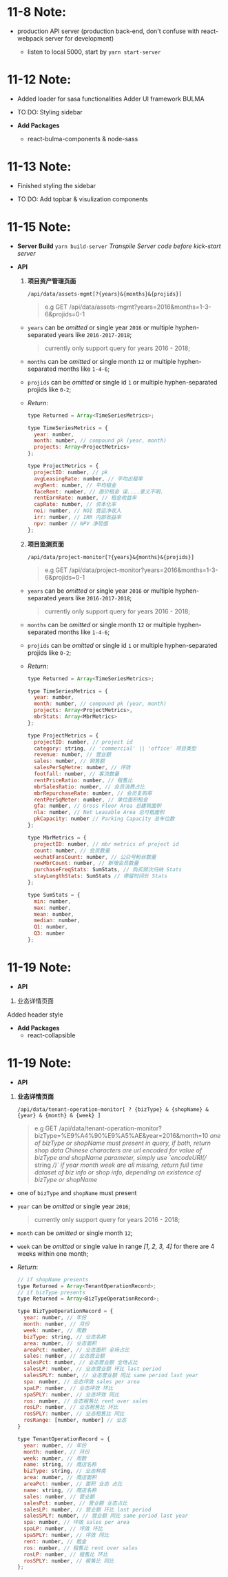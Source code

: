 # 11-8 Note:

-   production API server (production back-end, don't confuse with react-webpack server for development)

    -   listen to local 5000, start by `yarn start-server`

# 11-12 Note:

-   Added loader for sasa functionalities
    Adder UI framework BULMA

-   TO DO:
    Styling sidebar

-   **Add Packages**
    -   react-bulma-components & node-sass

# 11-13 Note:

-   Finished styling the sidebar

-   TO DO:
    Add topbar & visulization components

# 11-15 Note:

-   **Server Build** `yarn build-server` _Transpile Server code before kick-start server_
-   **API**

    1.  **项目资产管理页面**

        `/api/data/assets-mgmt[?{years}&{months}&{projids}]`

        > e.g GET /api/data/assets-mgmt?years=2016&months=1-3-6&projids=0-1

    -   `years` can be _omitted_ or single year `2016` or multiple hyphen-separated years like `2016-2017-2018`;

        > currently only support query for years 2016 - 2018;

    -   `months` can be _omitted_ or single month `12` or multiple hyphen-separated months like `1-4-6`;
    -   `projids` can be _omitted_ or single id `1` or multiple hyphen-separated projids like `0-2`;

    -   _Return_:

        ```javascript
        type Returned = Array<TimeSeriesMetrics>;

        type TimeSeriesMetrics = {
          year: number,
          month: number, // compound pk (year, month)
          projects: Array<ProjectMetrics>
        };

        type ProjectMetrics = {
          projectID: number, // pk
          avgLeasingRate: number, // 平均出租率
          avgRent: number, // 平均租金
          faceRent: number, // 面价租金 误....意义不明.
          rentEarnRate: number, // 租金收益率
          capRate: number, // 资本化率
          noi: number, // NOI 营运净收入
          irr: number, // IRR 内部收益率
          npv: number // NPV 净现值
        };
        ```

    2.  **项目监测页面**

        `/api/data/project-monitor[?{years}&{months}&{projids}]`

        > e.g GET /api/data/project-monitor?years=2016&months=1-3-6&projids=0-1

    -   `years` can be _omitted_ or single year `2016` or multiple hyphen-separated years like `2016-2017-2018`;

        > currently only support query for years 2016 - 2018;

    -   `months` can be _omitted_ or single month `12` or multiple hyphen-separated months like `1-4-6`;

    -   `projids` can be _omitted_ or single id `1` or multiple hyphen-separated projids like `0-2`;

    -   _Return_:

        ```javascript
        type Returned = Array<TimeSeriesMetrics>;

        type TimeSeriesMetrics = {
          year: number,
          month: number, // compound pk (year, month)
          projects: Array<ProjectMetrics>,
          mbrStats: Array<MbrMetrics>
        };

        type ProjectMetrics = {
          projectID: number, // project id
          category: string, // 'commercial' || 'office' 项目类型
          revenue: number, // 营业额
          sales: number, // 销售额
          salesPerSqMetre: number, // 坪效
          footfall: number, // 客流数量
          rentPriceRatio: number, // 租售比
          mbrSalesRatio: number, // 会员消费占比
          mbrRepurchaseRate: number, // 会员复购率
          rentPerSqMeter: number, // 单位面积租金
          gfa: number, // Gross Floor Area 总建筑面积
          nla: number, // Net Leasable Area 总可租面积
          pkCapacity: number // Parking Capacity 总车位数
        };

        type MbrMetrics = {
          projectID: number, // mbr metrics of project id
          count: number, // 会员数量
          wechatFansCount: number, // 公众号粉丝数量
          newMbrCount: number, // 新增会员数量
          purchaseFreqStats: SumStats, // 购买频次归纳 Stats
          stayLengthStats: SumStats // 停留时间长 Stats
        };

        type SumStats = {
          min: number,
          max: number,
          mean: number,
          median: number,
          Q1: number,
          Q3: number
        };
        ```

# 11-19 Note:

-   **API**

1.  业态详情页面

Added header style

-   **Add Packages**
    -   react-collapsible

# 11-19 Note:

-   **API**

1.  **业态详情页面**

    `/api/data/tenant-operation-monitor[ ? {bizType} & {shopName} & {year} & {month} & {week} ]`

    > e.g GET /api/data/tenant-operation-monitor?bizType=%E9%A4%90%E9%A5%AE&year=2016&month=10
    > _one of bizType or shopName must present in query, if both, return shop data_
    > _Chinese characters are url encoded for value of  bizType and shopName parameter, simply use \`encodeURI(/_ string _/)\`_
    > _if year month week are all missing, return full time dataset of biz info or shop info, depending on existence of bizType or shopName_

-   one of `bizType` and `shopName` must present
-   `year` can be _omitted_ or single year `2016`;

    > currently only support query for years 2016 - 2018;

-   `month` can be _omitted_ or single month `12`;

-   `week` can be _omitted_ or single value in range _[1, 2, 3, 4]_ for there are 4 weeks within one month;

-   _Return_:

    ```javascript
    // if shopName presents
    type Returned = Array<TenantOperationRecord>;
    // if bizType presents
    type Returned = Array<BizTypeOperationRecord>;

    type BizTypeOperationRecord = {
      year: number, // 年份
      month: number, // 月份
      week: number, // 周数
      bizType: string, // 业态名称
      area: number, // 业态面积
      areaPct: number, // 业态面积 全场占比
      sales: number, // 业态营业额
      salesPct: number, // 业态营业额 全场占比
      salesLP: number, // 业态营业额 环比 last period
      salesSPLY: number, // 业态营业额 同比 same period last year
      spa: number, // 业态坪效 sales per area
      spaLP: number, // 业态坪效 环比
      spaSPLY: number, // 业态坪效 同比
      ros: number, // 业态租售比 rent over sales
      rosLP: number, // 业态租售比 环比
      rosSPLY: number, // 业态租售比 同比
      rosRange: [number, number] // 业态
    }

    type TenantOperationRecord = {
      year: number, // 年份
      month: number, // 月份
      week: number, // 周数
      name: string, // 商店名称
      bizType: string, // 业态种类
      area: number, // 商店面积
      areaPct: number, // 面积 业态 占比
      name: string, // 商店名称
      sales: number, // 营业额
      salesPct: number, // 营业额 业态占比
      salesLP: number, // 营业额 环比 last period
      salesSPLY: number, // 营业额 同比 same period last year
      spa: number, // 坪效 sales per area
      spaLP: number, // 坪效 环比
      spaSPLY: number, // 坪效 同比
      rent: number, // 租金
      ros: number, // 租售比 rent over sales
      rosLP: number, // 租售比 环比
      rosSPLY: number, // 租售比 同比
    };
    ```
